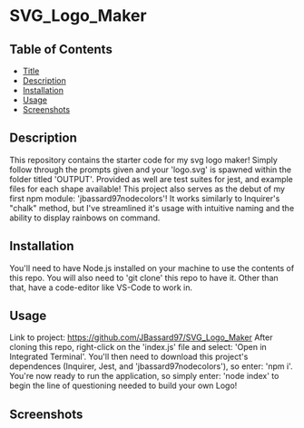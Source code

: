 # SVG_Logo_Maker

## Table of Contents

- [Title](#title)
- [Description](#description)
- [Installation](#installation)
- [Usage](#usage)
- [Screenshots](#screenshots)

## Description

This repository contains the starter code for my svg logo maker! Simply follow through the prompts given and your 'logo.svg' is spawned within the folder titled 'OUTPUT'. Provided as well are test suites for jest, and example files for each shape available! This project also serves as the debut of my first npm module: 'jbassard97nodecolors'! It works similarly to Inquirer's "chalk" method, but I've streamlined it's usage with intuitive naming and the ability to display rainbows on command.

## Installation

You'll need to have Node.js installed on your machine to use the contents of this repo. You will also need to 'git clone' this repo to have it. Other than that, have a code-editor like VS-Code to work in.

## Usage

Link to project: https://github.com/JBassard97/SVG_Logo_Maker
After cloning this repo, right-click on the 'index.js' file and select: 'Open in Integrated Terminal'. You'll then need to download this project's dependences (Inquirer, Jest, and 'jbassard97nodecolors'), so enter: 'npm i'. You're now ready to run the application, so simply enter: 'node index' to begin the line of questioning needed to build your own Logo!

## Screenshots
